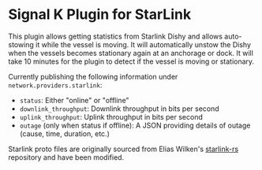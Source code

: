# Signal K Plugin for StarLink

This plugin allows getting statistics from Starlink Dishy and allows auto-stowing it while the vessel is moving. It will automatically unstow the Dishy when the vessels becomes stationary again at an anchorage or dock. It will take 10 minutes for the plugin to detect if the vessel is moving or stationary.

Currently publishing the following information under `network.providers.starlink`:
* `status`: Either "online" or "offline"
* `downlink_throughput`: Downlink throughput in bits per second
* `uplink_throughput`: Uplink throughput in bits per second
* `outage` (only when status if offline): A JSON providing details of outage (cause, time, duration, etc.)

Starlink proto files are originally sourced from Elias Wilken's [starlink-rs](https://github.com/ewilken/starlink-rs) repository and have been modified.
